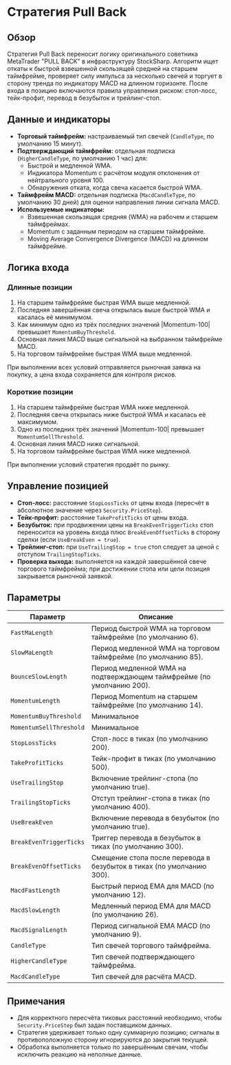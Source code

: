 # Стратегия Pull Back

## Обзор

Стратегия Pull Back переносит логику оригинального советника MetaTrader "PULL BACK" в инфраструктуру StockSharp. Алгоритм ищет откаты к быстрой взвешенной скользящей средней на старшем таймфрейме, проверяет силу импульса за несколько свечей и торгует в сторону тренда по индикатору MACD на длинном горизонте. После входа в позицию включаются правила управления риском: стоп-лосс, тейк-профит, перевод в безубыток и трейлинг-стоп.

## Данные и индикаторы

- **Торговый таймфрейм:** настраиваемый тип свечей (`CandleType`, по умолчанию 15 минут).
- **Подтверждающий таймфрейм:** отдельная подписка (`HigherCandleType`, по умолчанию 1 час) для:
  - Быстрой и медленной WMA.
  - Индикатора Momentum с расчётом модуля отклонения от нейтрального уровня 100.
  - Обнаружения отката, когда свеча касается быстрой WMA.
- **Таймфрейм MACD:** отдельная подписка (`MacdCandleType`, по умолчанию 30 дней) для оценки направления линии сигнала MACD.
- **Используемые индикаторы:**
  - Взвешенная скользящая средняя (WMA) на рабочем и старшем таймфреймах.
  - Momentum с заданным периодом на старшем таймфрейме.
  - Moving Average Convergence Divergence (MACD) на длинном таймфрейме.

## Логика входа

### Длинные позиции

1. На старшем таймфрейме быстрая WMA выше медленной.
2. Последняя завершённая свеча открылась выше быстрой WMA и касалась её минимумом.
3. Как минимум одно из трёх последних значений |Momentum-100| превышает `MomentumBuyThreshold`.
4. Основная линия MACD выше сигнальной на выбранном таймфрейме MACD.
5. На торговом таймфрейме быстрая WMA выше медленной.

При выполнении всех условий отправляется рыночная заявка на покупку, а цена входа сохраняется для контроля рисков.

### Короткие позиции

1. На старшем таймфрейме быстрая WMA ниже медленной.
2. Последняя свеча открылась ниже быстрой WMA и касалась её максимумом.
3. Одно из последних трёх значений |Momentum-100| превышает `MomentumSellThreshold`.
4. Основная линия MACD ниже сигнальной.
5. На торговом таймфрейме быстрая WMA ниже медленной.

При выполнении условий стратегия продаёт по рынку.

## Управление позицией

- **Стоп-лосс:** расстояние `StopLossTicks` от цены входа (пересчёт в абсолютное значение через `Security.PriceStep`).
- **Тейк-профит:** расстояние `TakeProfitTicks` от цены входа.
- **Безубыток:** при продвижении цены на `BreakEvenTriggerTicks` стоп переносится на уровень входа плюс `BreakEvenOffsetTicks` в сторону сделки (если `UseBreakEven = true`).
- **Трейлинг-стоп:** при `UseTrailingStop = true` стоп следует за ценой с отступом `TrailingStopTicks`.
- **Проверка выхода:** выполняется на каждой завершённой свече торгового таймфрейма; при достижении стопа или цели позиция закрывается рыночной заявкой.

## Параметры

| Параметр | Описание |
|----------|----------|
| `FastMaLength` | Период быстрой WMA на торговом таймфрейме (по умолчанию 6). |
| `SlowMaLength` | Период медленной WMA на торговом таймфрейме (по умолчанию 85). |
| `BounceSlowLength` | Период медленной WMA на подтверждающем таймфрейме (по умолчанию 200). |
| `MomentumLength` | Период Momentum на старшем таймфрейме (по умолчанию 14). |
| `MomentumBuyThreshold` | Минимальное |Momentum-100| для входа в лонг (по умолчанию 0.3). |
| `MomentumSellThreshold` | Минимальное |Momentum-100| для входа в шорт (по умолчанию 0.3). |
| `StopLossTicks` | Стоп-лосс в тиках (по умолчанию 200). |
| `TakeProfitTicks` | Тейк-профит в тиках (по умолчанию 500). |
| `UseTrailingStop` | Включение трейлинг-стопа (по умолчанию true). |
| `TrailingStopTicks` | Отступ трейлинг-стопа в тиках (по умолчанию 400). |
| `UseBreakEven` | Включение перевода в безубыток (по умолчанию true). |
| `BreakEvenTriggerTicks` | Триггер перевода в безубыток в тиках (по умолчанию 300). |
| `BreakEvenOffsetTicks` | Смещение стопа после перевода в безубыток в тиках (по умолчанию 300). |
| `MacdFastLength` | Быстрый период EMA для MACD (по умолчанию 12). |
| `MacdSlowLength` | Медленный период EMA для MACD (по умолчанию 26). |
| `MacdSignalLength` | Период сигнальной EMA MACD (по умолчанию 9). |
| `CandleType` | Тип свечей торгового таймфрейма. |
| `HigherCandleType` | Тип свечей подтверждающего таймфрейма. |
| `MacdCandleType` | Тип свечей для расчёта MACD. |

## Примечания

- Для корректного пересчёта тиковых расстояний необходимо, чтобы `Security.PriceStep` был задан поставщиком данных.
- Стратегия удерживает только одну суммарную позицию; сигналы в противоположную сторону игнорируются до закрытия текущей.
- Обработка выполняется только по завершённым свечам, чтобы исключить реакцию на неполные данные.
